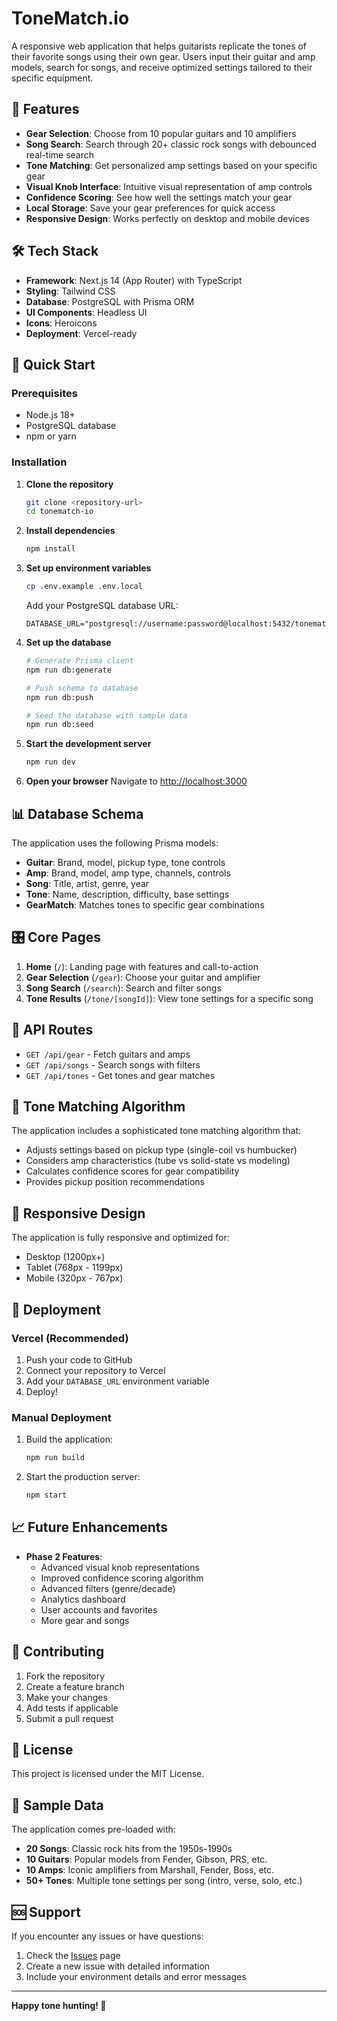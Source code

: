 # ToneMatch.io

A responsive web application that helps guitarists replicate the tones of their favorite songs using their own gear. Users input their guitar and amp models, search for songs, and receive optimized settings tailored to their specific equipment.

## 🎸 Features

- **Gear Selection**: Choose from 10 popular guitars and 10 amplifiers
- **Song Search**: Search through 20+ classic rock songs with debounced real-time search
- **Tone Matching**: Get personalized amp settings based on your specific gear
- **Visual Knob Interface**: Intuitive visual representation of amp controls
- **Confidence Scoring**: See how well the settings match your gear
- **Local Storage**: Save your gear preferences for quick access
- **Responsive Design**: Works perfectly on desktop and mobile devices

## 🛠️ Tech Stack

- **Framework**: Next.js 14 (App Router) with TypeScript
- **Styling**: Tailwind CSS
- **Database**: PostgreSQL with Prisma ORM
- **UI Components**: Headless UI
- **Icons**: Heroicons
- **Deployment**: Vercel-ready

## 🚀 Quick Start

### Prerequisites

- Node.js 18+ 
- PostgreSQL database
- npm or yarn

### Installation

1. **Clone the repository**
   ```bash
   git clone <repository-url>
   cd tonematch-io
   ```

2. **Install dependencies**
   ```bash
   npm install
   ```

3. **Set up environment variables**
   ```bash
   cp .env.example .env.local
   ```
   
   Add your PostgreSQL database URL:
   ```
   DATABASE_URL="postgresql://username:password@localhost:5432/tonematch"
   ```

4. **Set up the database**
   ```bash
   # Generate Prisma client
   npm run db:generate
   
   # Push schema to database
   npm run db:push
   
   # Seed the database with sample data
   npm run db:seed
   ```

5. **Start the development server**
   ```bash
   npm run dev
   ```

6. **Open your browser**
   Navigate to [http://localhost:3000](http://localhost:3000)

## 📊 Database Schema

The application uses the following Prisma models:

- **Guitar**: Brand, model, pickup type, tone controls
- **Amp**: Brand, model, amp type, channels, controls
- **Song**: Title, artist, genre, year
- **Tone**: Name, description, difficulty, base settings
- **GearMatch**: Matches tones to specific gear combinations

## 🎛️ Core Pages

1. **Home** (`/`): Landing page with features and call-to-action
2. **Gear Selection** (`/gear`): Choose your guitar and amplifier
3. **Song Search** (`/search`): Search and filter songs
4. **Tone Results** (`/tone/[songId]`): View tone settings for a specific song

## 🔧 API Routes

- `GET /api/gear` - Fetch guitars and amps
- `GET /api/songs` - Search songs with filters
- `GET /api/tones` - Get tones and gear matches

## 🎯 Tone Matching Algorithm

The application includes a sophisticated tone matching algorithm that:

- Adjusts settings based on pickup type (single-coil vs humbucker)
- Considers amp characteristics (tube vs solid-state vs modeling)
- Calculates confidence scores for gear compatibility
- Provides pickup position recommendations

## 📱 Responsive Design

The application is fully responsive and optimized for:
- Desktop (1200px+)
- Tablet (768px - 1199px)
- Mobile (320px - 767px)

## 🚀 Deployment

### Vercel (Recommended)

1. Push your code to GitHub
2. Connect your repository to Vercel
3. Add your `DATABASE_URL` environment variable
4. Deploy!

### Manual Deployment

1. Build the application:
   ```bash
   npm run build
   ```

2. Start the production server:
   ```bash
   npm start
   ```

## 📈 Future Enhancements

- **Phase 2 Features**:
  - Advanced visual knob representations
  - Improved confidence scoring algorithm
  - Advanced filters (genre/decade)
  - Analytics dashboard
  - User accounts and favorites
  - More gear and songs

## 🤝 Contributing

1. Fork the repository
2. Create a feature branch
3. Make your changes
4. Add tests if applicable
5. Submit a pull request

## 📄 License

This project is licensed under the MIT License.

## 🎵 Sample Data

The application comes pre-loaded with:

- **20 Songs**: Classic rock hits from the 1950s-1990s
- **10 Guitars**: Popular models from Fender, Gibson, PRS, etc.
- **10 Amps**: Iconic amplifiers from Marshall, Fender, Boss, etc.
- **50+ Tones**: Multiple tone settings per song (intro, verse, solo, etc.)

## 🆘 Support

If you encounter any issues or have questions:

1. Check the [Issues](https://github.com/your-repo/issues) page
2. Create a new issue with detailed information
3. Include your environment details and error messages

---

**Happy tone hunting! 🎸**
